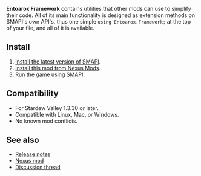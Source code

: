 **Entoarox Framework** contains utilities that other mods can use to simplify their code. All of
its main functionality is designed as extension methods on SMAPI's own API's, thus one simple
`using Entoarox.Framework;` at the top of your file, and all of it is available. 

## Install
1. [Install the latest version of SMAPI](https://smapi.io).
2. [Install this mod from Nexus Mods](https://www.nexusmods.com/stardewvalley/mods/2269).
3. Run the game using SMAPI.

## Compatibility
* For Stardew Valley 1.3.30 or later.
* Compatible with Linux, Mac, or Windows.
* No known mod conflicts.

## See also
* [Release notes](RELEASE-NOTES.md)
* [Nexus mod](https://www.nexusmods.com/stardewvalley/mods/2269)
* [Discussion thread](https://community.playstarbound.com/threads/smapi-entoarox-framework.125025/)
